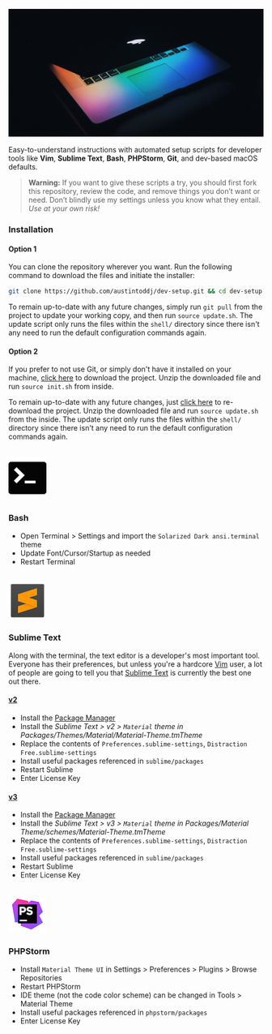 <p align="center">
    <img src="https://raw.githubusercontent.com/austintoddj/dev-setup/master/resources/header.jpg">
</p>

Easy-to-understand instructions with automated setup scripts for developer tools like **Vim**, **Sublime Text**, **Bash**, **PHPStorm**, **Git**, and dev-based macOS defaults.

> **Warning:** If you want to give these scripts a try, you should first fork this repository, review the code, and remove things you don’t want or need. Don’t blindly use my settings unless you know what they entail. *Use at your own risk!*

### Installation

#### Option 1

You can clone the repository wherever you want. Run the following command to download the files and initiate the installer:

```sh
git clone https://github.com/austintoddj/dev-setup.git && cd dev-setup && source init.sh
```

To remain up-to-date with any future changes, simply run `git pull` from the project to update your working copy, and then run `source update.sh`. The update script only runs the files within the `shell/` directory since there isn't any need to run the default configuration commands again.

#### Option 2

If you prefer to not use Git, or simply don't have it installed on your machine, [click here](https://github.com/austintoddj/dev-setup/archive/master.zip) to download the project. Unzip the downloaded file and run `source init.sh` from inside.

To remain up-to-date with any future changes, just [click here](https://github.com/austintoddj/dev-setup/archive/master.zip) to re-download the project. Unzip the downloaded file and run `source update.sh` from the inside. The update script only runs the files within the `shell/` directory since there isn't any need to run the default configuration commands again.

<br/>
<img src="https://raw.githubusercontent.com/austintoddj/dev-setup/master/resources/terminal.png" width=>

### Bash

- Open Terminal > Settings and import the `Solarized Dark ansi.terminal` theme
- Update Font/Cursor/Startup as needed
- Restart Terminal

<br/>
<img src="https://raw.githubusercontent.com/austintoddj/dev-setup/master/resources/sublimetext.png">

### Sublime Text

Along with the terminal, the text editor is a developer's most important tool. Everyone has their preferences, but unless you're a hardcore [Vim](http://en.wikipedia.org/wiki/Vim) user, a lot of people are going to tell you that [Sublime Text](http://www.sublimetext.com/) is currently the best one out there.

#### [v2](https://www.sublimetext.com/2)

- Install the [Package Manager](https://packagecontrol.io/installation)
- Install the *Sublime Text > v2 > `Material` theme in Packages/Themes/Material/Material-Theme.tmTheme*
- Replace the contents of `Preferences.sublime-settings`, `Distraction Free.sublime-settings`
- Install useful packages referenced in `sublime/packages`
- Restart Sublime
- Enter License Key

#### [v3](https://www.sublimetext.com/3)

- Install the [Package Manager](https://packagecontrol.io/installation)
- Install the *Sublime Text > v3 > `Material` theme in Packages/Material Theme/schemes/Material-Theme.tmTheme*
- Replace the contents of `Preferences.sublime-settings`, `Distraction Free.sublime-settings`
- Install useful packages referenced in `sublime/packages`
- Restart Sublime
- Enter License Key

<br/>
<img src="https://raw.githubusercontent.com/austintoddj/dev-setup/master/resources/phpstorm.png">

### PHPStorm

- Install `Material Theme UI` in Settings > Preferences > Plugins > Browse Repositories
- Restart PHPStorm
- IDE theme (not the code color scheme) can be changed in Tools > Material Theme
- Install useful packages referenced in `phpstorm/packages`
- Enter License Key
